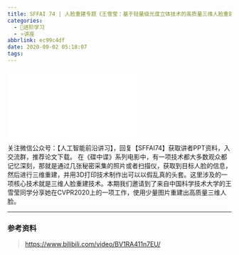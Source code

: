 ```yaml
---
title: SFFAI 74 | 人脸重建专题《王雪莹：基于轻量级光度立体技术的高质量三维人脸重建》
categories:
  - 🌙进阶学习
  - ⭐讲座
abbrlink: ec99c4df
date: 2020-09-02 05:18:07
tags:
---
```


<iframe src="//player.bilibili.com/player.html?aid=329458908&bvid=BV1RA411n7EU&cid=231432395&p=1" scrolling="no" border="0" frameborder="no" framespacing="0" allowfullscreen="true"> </iframe>

<!--more-->

关注微信公众号：【人工智能前沿讲习】，回复【SFFAI74】获取讲者PPT资料，入交流群，推荐论文下载。
在《碟中谍》系列电影中，有一项技术都大多数观众都记忆深刻，那就是通过几张秘密采集的照片或者扫描仪，获取到目标人脸的信息，然后进行三维重建，并用3D打印技术制作出可以以假乱真的头套。这里涉及的一项核心技术就是三维人脸重建技术。本期我们邀请到了来自中国科学技术大学的王雪莹同学分享她在CVPR2020上的一项工作，使用少量图片重建出高质量三维人脸。

***

### 参考资料

> <https://www.bilibili.com/video/BV1RA411n7EU/>

